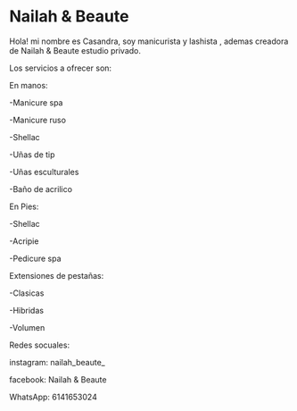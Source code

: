 # Nailah & Beaute



Hola! mi nombre es Casandra, soy manicurista y lashista , ademas creadora de Nailah & Beaute estudio privado.

Los servicios a ofrecer son: 

En manos:

-Manicure spa

-Manicure ruso

-Shellac

-Uñas de tip

-Uñas esculturales 

-Baño de acrilico


En Pies:

-Shellac

-Acripie 

-Pedicure spa

Extensiones de pestañas:

-Clasicas

-Hibridas

-Volumen 


Redes socuales:

instagram: nailah_beaute_

facebook: Nailah & Beaute

WhatsApp: 6141653024
